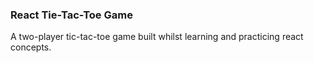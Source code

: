 ### React Tie-Tac-Toe Game

A two-player tic-tac-toe game built whilst learning and practicing react concepts.
